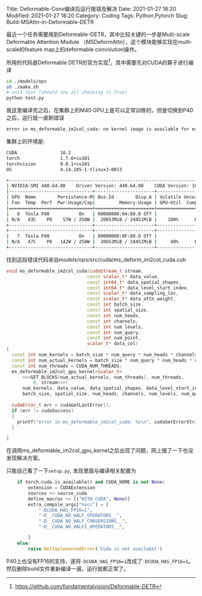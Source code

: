 Title: Deformable-Conv编译后运行报错及解决
Date: 2021-01-27 18:20
Modified: 2021-01-27 18:20
Category: Coding
Tags: Python,Pytorch
Slug: Build-MSAttn-in-Deformable-DETR
<!-- Status: draft -->

最近一个任务需要用到Deformable-DETR，其中比较关键的一步是Multi-scale Deformable Attention Module （MSDeformAttn），这个模块能够实现在multi-scale的feature map上的deformable convolution操作。


所用的代码是Deformable DETR的官方实现[^1]，其中需要先对CUDA的算子进行编译
```bash
cd ./models/ops
sh ./make.sh
# unit test (should see all checking is True)
python test.py
```
我这里编译完之后，在集群上的M40 GPU上是可以正常训练的，但是切换到P40之后，运行就一直刷错误
```bash
error in ms_deformable_im2col_cuda: no kernel image is available for execution on the device
```

集群上的环境是:
```bash
CUDA                10.2
torch               1.7.0+cu101
torchvision         0.8.1+cu101
OS                  4.14.105-1-tlinux3-0013
```

```bash
+-----------------------------------------------------------------------------+
| NVIDIA-SMI 440.64.00    Driver Version: 440.64.00    CUDA Version: 10.2     |
|-------------------------------+----------------------+----------------------+
| GPU  Name        Persistence-M| Bus-Id        Disp.A | Volatile Uncorr. ECC |
| Fan  Temp  Perf  Pwr:Usage/Cap|         Memory-Usage | GPU-Util  Compute M. |
|===============================+======================+======================|
|   0  Tesla P40           On   | 00000000:04:00.0 Off |                  Off |
| N/A   43C    P0    57W / 250W |  20653MiB / 24451MiB |    100%      Default |
+-------------------------------+----------------------+----------------------+
+-------------------------------+----------------------+----------------------+
|   7  Tesla P40           On   | 00000000:0F:00.0 Off |                  Off |
| N/A   47C    P0   142W / 250W |  20653MiB / 24451MiB |     40%      Default |
+-------------------------------+----------------------+----------------------+
```

找到这段错误代码来自models/ops/src/cuda/ms_deform_im2col_cuda.cuh 
```cpp
void ms_deformable_im2col_cuda(cudaStream_t stream,
                              const scalar_t* data_value,
                              const int64_t* data_spatial_shapes, 
                              const int64_t* data_level_start_index, 
                              const scalar_t* data_sampling_loc,
                              const scalar_t* data_attn_weight,
                              const int batch_size,
                              const int spatial_size, 
                              const int num_heads, 
                              const int channels, 
                              const int num_levels, 
                              const int num_query,
                              const int num_point,
                              scalar_t* data_col)
{
  const int num_kernels = batch_size * num_query * num_heads * channels;
  const int num_actual_kernels = batch_size * num_query * num_heads * channels;
  const int num_threads = CUDA_NUM_THREADS;
  ms_deformable_im2col_gpu_kernel<scalar_t>
      <<<GET_BLOCKS(num_actual_kernels, num_threads), num_threads,
          0, stream>>>(
      num_kernels, data_value, data_spatial_shapes, data_level_start_index, data_sampling_loc, data_attn_weight, 
      batch_size, spatial_size, num_heads, channels, num_levels, num_query, num_point, data_col);
  
  cudaError_t err = cudaGetLastError();
  if (err != cudaSuccess)
  {
    printf("error in ms_deformable_im2col_cuda: %s\n", cudaGetErrorString(err));
  }

}
```
在调用ms_deformable_im2col_gpu_kernel之后出现了问题，网上搜了一下也没发现解决方案。

只能自己看了一下`setup.py`, 发现里面与编译相关配置为
```python
    if torch.cuda.is_available() and CUDA_HOME is not None:
        extension = CUDAExtension
        sources += source_cuda
        define_macros += [("WITH_CUDA", None)]
        extra_compile_args["nvcc"] = [
            "-DCUDA_HAS_FP16=1",
            "-D__CUDA_NO_HALF_OPERATORS__",
            "-D__CUDA_NO_HALF_CONVERSIONS__",
            "-D__CUDA_NO_HALF2_OPERATORS__",

        ]
    else:
        raise NotImplementedError('Cuda is not availabel')
```

P40上也没有FP16的支持，遂将`-DCUDA_HAS_FP16=1`改成了`-DCUDA_HAS_FP16=1`。
然后删除build文件重新编译一遍，运行就都正常了。





[^1]: https://github.com/fundamentalvision/Deformable-DETR